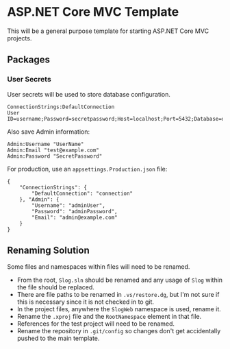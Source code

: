 # ASP.NET Core MVC Template

This will be a general purpose template for starting ASP.NET Core MVC projects.

## Packages

### User Secrets

User secrets will be used to store database configuration.

    ConnectionStrings:DefaultConnection
    User ID=username;Password=secretpassword;Host=localhost;Port=5432;Database=dbname;Pooling=true;

Also save Admin information:

    Admin:Username "UserName"
    Admin:Email "test@example.com"
    Admin:Password "SecretPassword"

For production, use an `appsettings.Production.json` file:

    {
        "ConnectionStrings": {
            "DefaultConnection": "connection"
        }, "Admin": {
            "Username": "adminUser",
            "Password": "adminPassword",
            "Email": "admin@example.com"
        }
    }

## Renaming Solution

Some files and namespaces within files will need to be renamed.

* From the root, `Slog.sln` should be renamed and any usage of `Slog` within the file should be replaced.
* There are file paths to be renamed in `.vs/restore.dg`, but I'm not sure if this is necessary since it is not checked in to git.
* In the project files, anywhere the `SlogWeb` namespace is used, rename it.
* Rename the `.xproj` file and the `RootNamespace` element in that file.
* References for the test project will need to be renamed.
* Rename the repository in `.git/config` so changes don't get accidentally pushed to the main template.
